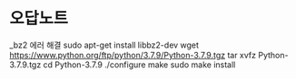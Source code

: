 # 오답노트

\_bz2 에러 해결
sudo apt-get install libbz2-dev
wget https://www.python.org/ftp/python/3.7.9/Python-3.7.9.tgz
tar xvfz Python-3.7.9.tgz
cd Python-3.7.9
./configure
make
sudo make install
